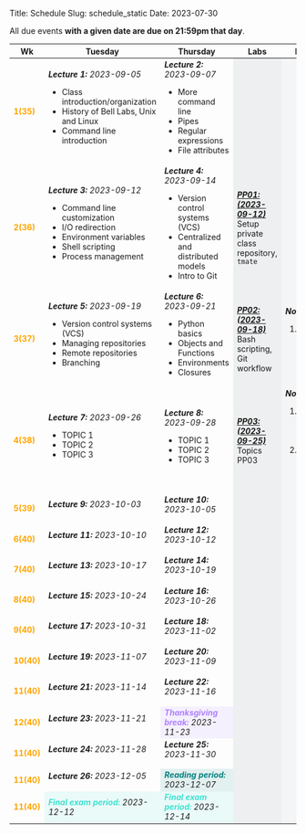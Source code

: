 Title: Schedule
Slug: schedule_static
Date: 2023-07-30
<!--
    vim: foldmethod=marker
-->



<!-- 1. remove page spanning <section> tags and corresponding tables. Make one
        continuous table -->
<!-- 2. set all font-size=100% -->
<!-- Use this command: :%s/font-size:[0-9]\+%/font-size:100%/g -->

<!-- Due events are indicated in <span style="color:tomato">red</span> in the column on the right. -->
All due events **with a given date are due on 21:59pm that day**.

<!-- Syllabus page 1 {{{2 -->
<table style="width:100%;font-size:100%">
<!-- Table config {{{3 -->
<colgroup>
<col style="width:8%">
<col style="width:27%">
<col style="width:27%">
<col style="width:18%">
<col style="width:20%">
</colgroup>

<thead>
<tr>
<th>Wk</th>
<th>Tuesday</th>
<th>Thursday</th>
<th>Labs</th>
<th>Events</th>
</tr>
</thead>

<tbody>
<!-- Week 1 {{{3 -->
<tr style="font-size:100%">
    <td><strong style="color:orange">1(35)</strong></td>
    <td><strong><em>Lecture 1:</em></strong>
        <em>2023-09-05</em>
        <br>
        <ul style="font-size:100%">
            <li>Class introduction/organization</li>
            <li>History of Bell Labs, Unix and Linux</li>
            <li>Command line introduction</li>
        </ul>
    </td>
    <td><strong><em>Lecture 2:</em></strong>
        <em>2023-09-07</em>
        <br>
        <ul style="font-size:100%">
            <li>More command line</li>
            <li>Pipes</li>
            <li>Regular expressions</li>
            <li>File attributes</li>
        </ul>
    </td>
    <td style="background-color: rgba(101, 123, 131, 0.1);">
        <!--<strong><em></em></strong>
        <p
        style="margin-top:0;margin-bottom:0;font-size:100%">
        </p>
        <div style="margin-top:2px">
            <a href="https://code.harvard.edu/CS107/main/tree/master/lab/pp1" target="_blank">
                <strong><em>PP1: <span style="font-size:100%">(2023-09-02)</span></em></strong>
            </a>
            <p style="margin-top:0;margin-bottom:0;font-size:100%">
            Setup private class repository, <code>tmux</code>
            </p>
        </div>-->
    </td>
    <td style="background-color: rgba(101, 123, 131, 0.06);">
        <!--<strong><em>Note:</em></strong>-->
<!--        <p style="margin-top:0;margin-bottom:0;font-size:100%">
            Handouts are typeset in <span
            style="color:yellowgreen">green</span>
            and deadlines in <span
            style="color:tomato">red</span>.
            All deadlines are due 11:59 pm.
        </p>
        <ol style="font-size:100%">
            <li><span style="color:yellowgreen">HW1 deadline<br>(2023-09-27)</span></li>
        </ol>
    </td>-->
</tr>



<!-- Week 2 {{{3 -->
<tr style="font-size:100%">
    <td><strong style="color:orange">2(36)</strong></td>
    <td><strong><em>Lecture 3:</em></strong>
        <em>2023-09-12</em>
        <br>
        <ul style="font-size:100%">
            <li>Command line customization</li>
            <li>I/O redirection</li>
            <li>Environment variables</li>
            <li>Shell scripting</li>
            <li>Process management</li>
        </ul>
    </td>
    <td><strong><em>Lecture 4:</em></strong>
        <em>2023-09-14</em>
        <br>
        <ul style="font-size:100%">
            <li>Version control systems (VCS)</li>
            <li>Centralized and distributed models</li>
            <li>Intro to Git</li>
        </ul>
    </td>
    <td style="background-color: rgba(101, 123, 131, 0.1);">
        <strong><em></em></strong>
        <p
        style="margin-top:0;margin-bottom:0;font-size:100%">
        </p>
        <div style="margin-top:2px">
            <a href="https://code.harvard.edu/CS107/main/tree/master/lab/pp2" target="_blank">
                <strong><em>PP01: <span style="font-size:100%">(2023-09-12)</span></em></strong>
            </a>
            <p style="margin-top:0;margin-bottom:0;font-size:100%">
            Setup private class repository, <code>tmate</code>
            </p>
        </div>
    </td>
    <td style="background-color: rgba(101, 123, 131, 0.06);">
        <!--<strong><em>Note:</em></strong>
        <p style="margin-top:0;margin-bottom:0;font-size:100%">
            Handouts are typeset in <span style="color:yellowgreen">green</span>
            and deadlines in <span
            style="color:tomato">red</span>.
            All deadlines are due 11:59 pm.
        </p>
        <ol style="font-size:100%">
            <li><span style="color:yellowgreen">HW1 deadline<br>(2023-09-27)</span></li>
        </ol>-->
    </td>
</tr>

<!-- Week 3  -->
<tr style="font-size:100%">
    <td><strong style="color:orange">3(37)</strong></td>
    <td><strong><em>Lecture 5:</em></strong>
        <em>2023-09-19</em>
        <br>
        <ul style="font-size:100%">
            <li>Version control systems (VCS)</li>
            <li>Managing repositories</li>
            <li>Remote repositories</li>
            <li>Branching</li>
        </ul>
    </td>
    <td><strong><em>Lecture 6:</em></strong>
        <em>2023-09-21</em>
        <br>
        <ul style="font-size:100%">
            <li>Python basics</li>
            <li>Objects and Functions</li>
            <li>Environments</li>
            <li>Closures</li>
        </ul>
    </td>
    <td style="background-color: rgba(101, 123, 131, 0.1);">
        <strong><em></em></strong>
        <p
        style="margin-top:0;margin-bottom:0;font-size:100%">
        </p>
        <div style="margin-top:2px">
            <a href="https://code.harvard.edu/CS107/main/tree/master/lab/pp3" target="_blank">
                <strong><em>PP02: <span style="font-size:100%">(2023-09-18)</span></em></strong>
            </a>
            <p style="margin-top:0;margin-bottom:0;font-size:100%">
            Bash scripting, Git workflow
            </p>
        </div>
    </td>
    <td style="background-color: rgba(101, 123, 131, 0.06);">
        <strong><em>Note:</em></strong>
        <ol style="font-size:100%">
            <li><span style="color:yellowgreen">PP01 deadline<br>(2023-09-22)</span></li>
        </ol>
    </td>
</tr>

<!-- Week 4  -->
<tr style="font-size:100%">
    <td><strong style="color:orange">4(38)</strong></td>
    <td><strong><em>Lecture 7:</em></strong>
        <em>2023-09-26</em>
        <br>
        <ul style="font-size:100%">
            <li>TOPIC 1</li>
            <li>TOPIC 2</li>
            <li>TOPIC 3</li>
        </ul>
    </td>
    <td><strong><em>Lecture 8:</em></strong>
        <em>2023-09-28</em>
        <br>
        <ul style="font-size:100%">
            <li>TOPIC 1</li>
            <li>TOPIC 2</li>
            <li>TOPIC 3</li>
        </ul>
    </td>
    <td style="background-color: rgba(101, 123, 131, 0.1);">
        <strong><em></em></strong>
        <p
        style="margin-top:0;margin-bottom:0;font-size:100%">
        </p>
        <div style="margin-top:2px">
            <a href="https://code.harvard.edu/CS107/main/tree/master/lab/pp1" target="_blank">
                <strong><em>PP03: <span style="font-size:100%">(2023-09-25)</span></em></strong>
            </a>
            <p style="margin-top:0;margin-bottom:0;font-size:100%">
            Topics PP03
            </p>
        </div>
    </td>
    <td style="background-color: rgba(101, 123, 131, 0.06);">
        <strong><em>Note:</em></strong>
        <p style="margin-top:0;margin-bottom:0;font-size:100%">
            <!--Handouts are typeset in <span style="color:yellowgreen">green</span>
            and deadlines in <span
            style="color:tomato">red</span>.
            All deadlines are due 11:59 pm.-->
        </p>
        <ol style="font-size:100%">
            <li><span style="color:yellowgreen">HW1 deadline<br>(2023-09-27)</span></li>
            <li><span style="color:yellowgreen">PP02 deadline<br>(2023-09-29)</span></li>
        </ol>
    </td>
</tr>


<tr style="font-size:100%">
    <td><strong style="color:orange">5(39)</strong></td>
    <td><strong><em>Lecture 9:</em></strong>
        <em>2023-10-03</em>
        <br>
        <ul style="font-size:100%">
            <!--<li>TOPIC 1</li>-->
        </ul>
    </td>
    <td><strong><em>Lecture 10:</em></strong>
        <em>2023-10-05</em>
        <br>
        <ul style="font-size:100%">
            <!--<li>TOPIC 1</li>-->
        </ul>
    </td>
    <td style="background-color: rgba(101, 123, 131, 0.1);">
        <strong><em></em></strong>
        <p
        style="margin-top:0;margin-bottom:0;font-size:100%">
        </p>
        <!--<div style="margin-top:2px">
            <a href="https://code.harvard.edu/CS107/main/tree/master/lab/pp1" target="_blank">
                <strong><em>PP04: <span style="font-size:100%">(2023-09-25)</span></em></strong>
            </a>
            <p style="margin-top:0;margin-bottom:0;font-size:100%">
            Topics PP04
            </p>
        </div>-->
    </td>
    <td style="background-color: rgba(101, 123, 131, 0.06);">
        <!--<strong><em>Note:</em></strong>-->
        <p style="margin-top:0;margin-bottom:0;font-size:100%">
            <!--Handouts are typeset in <span style="color:yellowgreen">green</span>
            and deadlines in <span
            style="color:tomato">red</span>.
            All deadlines are due 11:59 pm.-->
        </p>
        <ol style="font-size:100%">
            <!--<li><span style="color:yellowgreen">HW1 deadline<br>(2023-09-27)</span></li>-->
        </ol> 
    </td>
</tr>


<tr style="font-size:100%">
    <td><strong style="color:orange">6(40)</strong></td>
    <td><strong><em>Lecture 11:</em></strong>
        <em>2023-10-10</em>
        <br>
        <ul style="font-size:100%">
            <!--<li>TOPIC 1</li>-->
        </ul>
    </td>
    <td><strong><em>Lecture 12:</em></strong>
        <em>2023-10-12</em>
        <br>
        <ul style="font-size:100%">
            <!--<li>TOPIC 1</li>-->
        </ul>
    </td>
    <td style="background-color: rgba(101, 123, 131, 0.1);">
        <strong><em></em></strong>
        <p
        style="margin-top:0;margin-bottom:0;font-size:100%">
        </p>
        <!--<div style="margin-top:2px">
            <a href="https://code.harvard.edu/CS107/main/tree/master/lab/pp1" target="_blank">
                <strong><em>PP05: <span style="font-size:100%">(2023-09-25)</span></em></strong>
            </a>
            <p style="margin-top:0;margin-bottom:0;font-size:100%">
            Topics PP04
            </p>
        </div>-->
    </td>
    <td style="background-color: rgba(101, 123, 131, 0.06);">
        <!--<strong><em>Note:</em></strong>-->
        <p style="margin-top:0;margin-bottom:0;font-size:100%">
            <!--Handouts are typeset in <span style="color:yellowgreen">green</span>
            and deadlines in <span
            style="color:tomato">red</span>.
            All deadlines are due 11:59 pm.-->
        </p>
        <ol style="font-size:100%">
            <!--<li><span style="color:yellowgreen">HW1 deadline<br>(2023-09-27)</span></li>-->
        </ol> 
    </td>
</tr>

<tr style="font-size:100%">
    <td><strong style="color:orange">7(40)</strong></td>
    <td><strong><em>Lecture 13:</em></strong>
        <em>2023-10-17</em>
        <br>
        <ul style="font-size:100%">
            <!--<li>TOPIC 1</li>-->
        </ul>
    </td>
    <td><strong><em>Lecture 14:</em></strong>
        <em>2023-10-19</em>
        <br>
        <ul style="font-size:100%">
            <!--<li>TOPIC 1</li>-->
        </ul>
    </td>
    <td style="background-color: rgba(101, 123, 131, 0.1);">
        <strong><em></em></strong>
        <p
        style="margin-top:0;margin-bottom:0;font-size:100%">
        </p>
        <!--<div style="margin-top:2px">
            <a href="https://code.harvard.edu/CS107/main/tree/master/lab/pp1" target="_blank">
                <strong><em>PP3: <span style="font-size:100%">(2023-09-25)</span></em></strong>
            </a>
            <p style="margin-top:0;margin-bottom:0;font-size:100%">
            Topics PP03
            </p>
        </div>-->
    </td>
    <td style="background-color: rgba(101, 123, 131, 0.06);">
        <!--<strong><em>Note:</em></strong>-->
        <p style="margin-top:0;margin-bottom:0;font-size:100%">
            <!--Handouts are typeset in <span style="color:yellowgreen">green</span>
            and deadlines in <span
            style="color:tomato">red</span>.
            All deadlines are due 11:59 pm.-->
        </p>
        <ol style="font-size:100%">
            <!--<li><span style="color:yellowgreen">HW1 deadline<br>(2023-09-27)</span></li>-->
        </ol> 
    </td>
</tr>

<tr style="font-size:100%">
    <td><strong style="color:orange">8(40)</strong></td>
    <td><strong><em>Lecture 15:</em></strong>
        <em>2023-10-24</em>
        <br>
        <ul style="font-size:100%">
            <!--<li>TOPIC 1</li>-->
        </ul>
    </td>
    <td><strong><em>Lecture 16:</em></strong>
        <em>2023-10-26</em>
        <br>
        <ul style="font-size:100%">
            <!--<li>TOPIC 1</li>-->
        </ul>
    </td>
    <td style="background-color: rgba(101, 123, 131, 0.1);">
        <strong><em></em></strong>
        <p
        style="margin-top:0;margin-bottom:0;font-size:100%">
        </p>
        <!--<div style="margin-top:2px">
            <a href="https://code.harvard.edu/CS107/main/tree/master/lab/pp1" target="_blank">
                <strong><em>PP3: <span style="font-size:100%">(2023-09-25)</span></em></strong>
            </a>
            <p style="margin-top:0;margin-bottom:0;font-size:100%">
            Topics PP03
            </p>
        </div>-->
    </td>
    <td style="background-color: rgba(101, 123, 131, 0.06);">
        <!--<strong><em>Note:</em></strong>-->
        <p style="margin-top:0;margin-bottom:0;font-size:100%">
            <!--Handouts are typeset in <span style="color:yellowgreen">green</span>
            and deadlines in <span
            style="color:tomato">red</span>.
            All deadlines are due 11:59 pm.-->
        </p>
        <ol style="font-size:100%">
            <!--<li><span style="color:yellowgreen">HW1 deadline<br>(2023-09-27)</span></li>-->
        </ol> 
    </td>
</tr>

<tr style="font-size:100%">
    <td><strong style="color:orange">9(40)</strong></td>
    <td><strong><em>Lecture 17:</em></strong>
        <em>2023-10-31</em>
        <br>
        <ul style="font-size:100%">
            <!--<li>TOPIC 1</li>-->
        </ul>
    </td>
    <td><strong><em>Lecture 18:</em></strong>
        <em>2023-11-02</em>
        <br>
        <ul style="font-size:100%">
            <!--<li>TOPIC 1</li>-->
        </ul>
    </td>
    <td style="background-color: rgba(101, 123, 131, 0.1);">
        <strong><em></em></strong>
        <p
        style="margin-top:0;margin-bottom:0;font-size:100%">
        </p>
        <!--<div style="margin-top:2px">
            <a href="https://code.harvard.edu/CS107/main/tree/master/lab/pp1" target="_blank">
                <strong><em>PP3: <span style="font-size:100%">(2023-09-25)</span></em></strong>
            </a>
            <p style="margin-top:0;margin-bottom:0;font-size:100%">
            Topics PP03
            </p>
        </div>-->
    </td>
    <td style="background-color: rgba(101, 123, 131, 0.06);">
        <!--<strong><em>Note:</em></strong>-->
        <p style="margin-top:0;margin-bottom:0;font-size:100%">
            <!--Handouts are typeset in <span style="color:yellowgreen">green</span>
            and deadlines in <span
            style="color:tomato">red</span>.
            All deadlines are due 11:59 pm.-->
        </p>
        <ol style="font-size:100%">
            <!--<li><span style="color:yellowgreen">HW1 deadline<br>(2023-09-27)</span></li>-->
        </ol> 
    </td>
</tr>

<tr style="font-size:100%">
    <td><strong style="color:orange">10(40)</strong></td>
    <td><strong><em>Lecture 19:</em></strong>
        <em>2023-11-07</em>
        <br>
        <ul style="font-size:100%">
            <!--<li>TOPIC 1</li>-->
        </ul>
    </td>
    <td><strong><em>Lecture 20:</em></strong>
        <em>2023-11-09</em>
        <br>
        <ul style="font-size:100%">
            <!--<li>TOPIC 1</li>-->
        </ul>
    </td>
    <td style="background-color: rgba(101, 123, 131, 0.1);">
        <strong><em></em></strong>
        <p
        style="margin-top:0;margin-bottom:0;font-size:100%">
        </p>
        <!--<div style="margin-top:2px">
            <a href="https://code.harvard.edu/CS107/main/tree/master/lab/pp1" target="_blank">
                <strong><em>PP3: <span style="font-size:100%">(2023-09-25)</span></em></strong>
            </a>
            <p style="margin-top:0;margin-bottom:0;font-size:100%">
            Topics PP03
            </p>
        </div>-->
    </td>
    <td style="background-color: rgba(101, 123, 131, 0.06);">
        <!--<strong><em>Note:</em></strong>-->
        <p style="margin-top:0;margin-bottom:0;font-size:100%">
            <!--Handouts are typeset in <span style="color:yellowgreen">green</span>
            and deadlines in <span
            style="color:tomato">red</span>.
            All deadlines are due 11:59 pm.-->
        </p>
        <ol style="font-size:100%">
            <!--<li><span style="color:yellowgreen">HW1 deadline<br>(2023-09-27)</span></li>-->
        </ol> 
    </td>
</tr>


<tr style="font-size:100%">
    <td><strong style="color:orange">11(40)</strong></td>
    <td><strong><em>Lecture 21:</em></strong>
        <em>2023-11-14</em>
        <br>
        <ul style="font-size:100%">
            <!--<li>TOPIC 1</li>-->
        </ul>
    </td>
    <td><strong><em>Lecture 22:</em></strong>
        <em>2023-11-16</em>
        <br>
        <ul style="font-size:100%">
            <!--<li>TOPIC 1</li>-->
        </ul>
    </td>
    <td style="background-color: rgba(101, 123, 131, 0.1);">
        <strong><em></em></strong>
        <p
        style="margin-top:0;margin-bottom:0;font-size:100%">
        </p>
        <!--<div style="margin-top:2px">
            <a href="https://code.harvard.edu/CS107/main/tree/master/lab/pp1" target="_blank">
                <strong><em>PP3: <span style="font-size:100%">(2023-09-25)</span></em></strong>
            </a>
            <p style="margin-top:0;margin-bottom:0;font-size:100%">
            Topics PP03
            </p>
        </div>-->
    </td>
    <td style="background-color: rgba(101, 123, 131, 0.06);">
        <!--<strong><em>Note:</em></strong>-->
        <p style="margin-top:0;margin-bottom:0;font-size:100%">
            <!--Handouts are typeset in <span style="color:yellowgreen">green</span>
            and deadlines in <span
            style="color:tomato">red</span>.
            All deadlines are due 11:59 pm.-->
        </p>
        <ol style="font-size:100%">
            <!--<li><span style="color:yellowgreen">HW1 deadline<br>(2023-09-27)</span></li>-->
        </ol> 
    </td>
</tr>

<tr style="font-size:100%">
    <td><strong style="color:orange">12(40)</strong></td>
    <td><strong><em>Lecture 23:</em></strong>
        <em>2023-11-21</em>
        <br>
        <ul style="font-size:100%">
            <!--<li>TOPIC 1</li>-->
        </ul>
    </td>
    <td style="background-color: rgba(174, 129, 255, 0.1);">
        <strong style="color:rgba(174, 129, 255,1)">
            <em>Thanksgiving break:</em>
        </strong>
        <em>2023-11-23</em>
    </td>
    <td style="background-color: rgba(101, 123, 131, 0.1);">
        <strong><em></em></strong>
        <p
        style="margin-top:0;margin-bottom:0;font-size:100%">
        </p>
        <!--<div style="margin-top:2px">
            <a href="https://code.harvard.edu/CS107/main/tree/master/lab/pp1" target="_blank">
                <strong><em>PP3: <span style="font-size:100%">(2023-09-25)</span></em></strong>
            </a>
            <p style="margin-top:0;margin-bottom:0;font-size:100%">
            Topics PP03
            </p>
        </div>-->
    </td>
    <td style="background-color: rgba(101, 123, 131, 0.06);">
        <!--<strong><em>Note:</em></strong>-->
        <p style="margin-top:0;margin-bottom:0;font-size:100%">
            <!--Handouts are typeset in <span style="color:yellowgreen">green</span>
            and deadlines in <span
            style="color:tomato">red</span>.
            All deadlines are due 11:59 pm.-->
        </p>
        <ol style="font-size:100%">
            <!--<li><span style="color:yellowgreen">HW1 deadline<br>(2023-09-27)</span></li>-->
        </ol> 
    </td>
</tr>


<tr style="font-size:100%">
    <td><strong style="color:orange">11(40)</strong></td>
    <td><strong><em>Lecture 24:</em></strong>
        <em>2023-11-28</em>
        <br>
        <ul style="font-size:100%">
            <!--<li>TOPIC 1</li>-->
        </ul>
    </td>
    <td><strong><em>Lecture 25:</em></strong>
        <em>2023-11-30</em>
        <br>
        <ul style="font-size:100%">
            <!--<li>TOPIC 1</li>-->
        </ul>
    </td>
    <td style="background-color: rgba(101, 123, 131, 0.1);">
        <strong><em></em></strong>
        <p
        style="margin-top:0;margin-bottom:0;font-size:100%">
        </p>
        <!--<div style="margin-top:2px">
            <a href="https://code.harvard.edu/CS107/main/tree/master/lab/pp1" target="_blank">
                <strong><em>PP3: <span style="font-size:100%">(2023-09-25)</span></em></strong>
            </a>
            <p style="margin-top:0;margin-bottom:0;font-size:100%">
            Topics PP03
            </p>
        </div>-->
    </td>
    <td style="background-color: rgba(101, 123, 131, 0.06);">
        <!--<strong><em>Note:</em></strong>-->
        <p style="margin-top:0;margin-bottom:0;font-size:100%">
            <!--Handouts are typeset in <span style="color:yellowgreen">green</span>
            and deadlines in <span
            style="color:tomato">red</span>.
            All deadlines are due 11:59 pm.-->
        </p>
        <ol style="font-size:100%">
            <!--<li><span style="color:yellowgreen">HW1 deadline<br>(2023-09-27)</span></li>-->
        </ol> 
    </td>
</tr>

<tr style="font-size:100%">
    <td><strong style="color:orange">11(40)</strong></td>
    <td><strong><em>Lecture 26:</em></strong>
        <em>2023-12-05</em>
        <br>
        <ul style="font-size:100%">
            <!--<li>TOPIC 1</li>-->
        </ul>
    </td>
    <td style="background-color: rgba(0, 128, 128, 0.1);">
        <strong style="color:teal">
            <em>Reading period:</em>
        </strong> 
            <em>2023-12-07</em>
    </td>
    <td style="background-color: rgba(101, 123, 131, 0.1);">
        <strong><em></em></strong>
        <p
        style="margin-top:0;margin-bottom:0;font-size:100%">
        </p>
        <!--<div style="margin-top:2px">
            <a href="https://code.harvard.edu/CS107/main/tree/master/lab/pp1" target="_blank">
                <strong><em>PP3: <span style="font-size:100%">(2023-09-25)</span></em></strong>
            </a>
            <p style="margin-top:0;margin-bottom:0;font-size:100%">
            Topics PP03
            </p>
        </div>-->
    </td>
    <td style="background-color: rgba(101, 123, 131, 0.06);">
        <!--<strong><em>Note:</em></strong>-->
        <p style="margin-top:0;margin-bottom:0;font-size:100%">
            <!--Handouts are typeset in <span style="color:yellowgreen">green</span>
            and deadlines in <span
            style="color:tomato">red</span>.
            All deadlines are due 11:59 pm.-->
        </p>
        <ol style="font-size:100%">
            <!--<li><span style="color:yellowgreen">HW1 deadline<br>(2023-09-27)</span></li>-->
        </ol> 
    </td>
</tr>

<tr style="font-size:100%">
    <td><strong style="color:orange">11(40)</strong></td>
    <td style="background-color: rgba(64, 224, 208, 0.1);">
        <strong style="color:turquoise">
            <em>Final exam period:</em>
        </strong>
        <em>2023-12-12</em>
    </td>
    <td style="background-color: rgba(64, 224, 208, 0.1);">
        <strong style="color:turquoise">
            <em>Final exam period:</em>
        </strong>
        <em>2023-12-14</em>
    </td>
    <td style="background-color: rgba(101, 123, 131, 0.1);">
        <strong><em></em></strong>
        <p
        style="margin-top:0;margin-bottom:0;font-size:100%">
        </p>
        <!--<div style="margin-top:2px">
            <a href="https://code.harvard.edu/CS107/main/tree/master/lab/pp1" target="_blank">
                <strong><em>PP3: <span style="font-size:100%">(2023-09-25)</span></em></strong>
            </a>
            <p style="margin-top:0;margin-bottom:0;font-size:100%">
            Topics PP03
            </p>
        </div>-->
    </td>
    <td style="background-color: rgba(101, 123, 131, 0.06);">
        <!--<strong><em>Note:</em></strong>-->
        <p style="margin-top:0;margin-bottom:0;font-size:100%">
            <!--Handouts are typeset in <span style="color:yellowgreen">green</span>
            and deadlines in <span
            style="color:tomato">red</span>.
            All deadlines are due 11:59 pm.-->
        </p>
        <ol style="font-size:100%">
            <!--<li><span style="color:yellowgreen">HW1 deadline<br>(2023-09-27)</span></li>-->
        </ol> 
    </td>
</tr>

</tbody>
</table>

